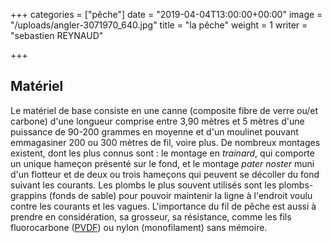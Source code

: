 +++
categories = ["pêche"]
date = "2019-04-04T13:00:00+00:00"
image = "/uploads/angler-3071970_640.jpg"
title = "la pêche"
weight = 1
writer = "sebastien REYNAUD"

+++
## Matériel

Le matériel de base consiste en une canne (composite fibre de verre ou/et carbone) d'une longueur comprise entre 3,90 mètres et 5 mètres d'une puissance de 90-200 grammes en moyenne et d'un moulinet pouvant emmagasiner 200 ou 300 mètres de fil, voire plus. De nombreux montages existent, dont les plus connus sont : le montage en _trainard_, qui comporte un unique hameçon présenté sur le fond, et le montage _pater noster_ muni d'un flotteur et de deux ou trois hameçons qui peuvent se décoller du fond suivant les courants. Les plombs le plus souvent utilisés sont les plombs-grappins (fonds de sable) pour pouvoir maintenir la ligne à l'endroit voulu contre les courants et les vagues. L'importance du fil de pêche est aussi à prendre en considération, sa grosseur, sa résistance, comme les fils fluorocarbone ([PVDF](https://fr.wikipedia.org/wiki/PVDF "PVDF")) ou nylon (monofilament) sans mémoire.